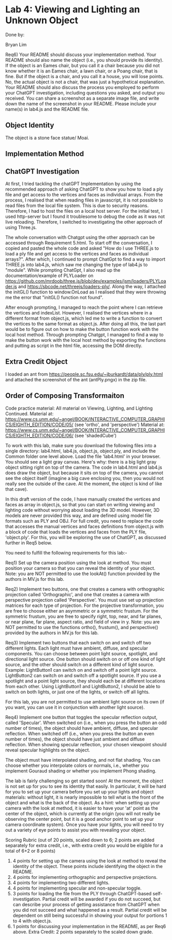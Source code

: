 # Lab 4: Viewing and Lighting an Unknown Object

Done by:

Bryan Lim

Req6)
Your README should discuss your implementation method. Your README should also name the object (i.e., you should provide its identity). If the object is an Eames chair, but you call it a chair because you did not know whether it is an Eames chair, a lawn chair, or a Poang chair, that is fine. But if the object is a chair, and you call it a house, you will lose points. No, the actual object is not a chair, that was just a hypothetical explanation. Your README should also discuss the process you employed to perform your ChatGPT investigation, including questions you asked, and output you received. You can share a screenshot as a separate image file, and write down the name of the screenshot in your README. Please include your name(s) in lab4.js and the README file.

## Object Identity

The object is a stone face statue/ Moai.

## Implementation Method

## ChatGPT Investigation

At first, I tried tackling the chatGPT Implementation by using the recommended approach of asking ChatGPT to show you how to load a ply file and get access to the vertices and faces as individual arrays. From the process, I realised that when reading files in javascript, it is not possible to read files from the local file system. This is due to security reasons. Therefore, I had to host the files on a local host server. For the initial test, I used http-server but I found it troublesome to debug the code as it was not live reloading. Therefore, I switched to investigating the other approach of using Three.js.

The whole conversation with Chatgpt using the other approach can be accessed through Requirement 5.html. To start off the conversation, I copied and pasted the whole code and asked "How do I use THREE.js to load a ply file and get access to the vertices and faces as individual arrays?". After which, I continued to prompt ChatGpt to find a way to import THREE.js into lab4.js, which saw me changing the type of lab4.js to "module". While prompting ChatGpt, I also read up the documentation/example of PLYLoader on <https://github.com/mrdoob/three.js/blob/dev/examples/jsm/loaders/PLYLoader.js> and <https://sbcode.net/threejs/loaders-ply/>. Along the way, I attached the initGL() function to window.OnLoad as I realised that they were throwing me the error that "initGL() function not found".

After enough prompting, I managed to reach the point where I can retrieve the vertices and indexList. However, I realised the vertices where in a different format from object.js, which led me to write a function to convert the vertices to the same format as object.js. After doing all this, the last part would be to figure out on how to make the button function work with the local host method. Through prompting Chatgpt, I managed to find a way to make the button work with the local host method by exporting the functions and putting as script in the html file, accessing the DOM directly.

## Extra Credit Object

I loaded an ant from <https://people.sc.fsu.edu/~jburkardt/data/ply/ply.html> and attached the screenshot of the ant (antPly.pngx) in the zip file.

## Order of Composing Transformaiton

Code practice material:
All material on Viewing, Lighting, and Lighting Continued.
Material at:
https://www.cs.unm.edu/~angel/BOOK/INTERACTIVE_COMPUTER_GRAPHICS/EIGHTH_EDITION/CODE/05/
(see 'ortho', and 'perspective')
Material at:
https://www.cs.unm.edu/~angel/BOOK/INTERACTIVE_COMPUTER_GRAPHICS/EIGHTH_EDITION/CODE/06/
(see 'shadedCube')

To work with this lab, make sure you download the following files into a single directory: lab4.html, lab4.js, object.js, object.ply, and include the Common folder one level above. Load the file 'lab4.html' in your browser. You should see a light gray canvas. Here's why: there is a big light gray object sitting right on top of the camera. The code in lab4.html and lab4.js does draw the object, but because it sits on top of the camera, you cannot see the object itself (imagine a big cave enclosing you, then you would not really see the outside of the cave. At the moment, the object is kind of like that cave).

In this draft version of the code, I have manually created the vertices and faces as array in object.js, so that you can start on writing viewing and lighting code without worrying about loading the 3D model. However, 3D models are never provided this way, and are defined using model file formats such as PLY and OBJ. For full credit, you need to replace the code that accesses the manual vertices and faces definitions from object.js with a block of code that loads the vertices and faces from the PLY file, 'object.ply'. For this, you will be exploring the use of ChatGPT, as discussed further in Req5 below.

You need to fulfill the following requirements for this lab:-

Req1) Set up the camera position using the look at method. You must position your camera so that you can reveal the identity of your object. Note: you are NOT permitted to use the lookAt() function provided by the authors in MV.js for this lab.

Req2) Implement two buttons, one that creates a camera with orthographic projection called 'Orthographic', and one that creates a camera with perspective projection called 'Perspective'. You must use set up projection matrices for each type of projection. For the projective transformation, you are free to choose either an asymmetric or a symmetric frustum. For the symmetric frustum, you are free to specify right, top, near, and far planes, or near plane, far plane, aspect ratio, and field of view in y. Note: you are NOT permitted to use the functions ortho(), frustum(), and perspective() provided by the authors in MV.js for this lab.

Req3) Implement two buttons that each switch on and switch off two different lights. Each light must have ambient, diffuse, and specular components. You can choose between point light source, spotlight, and directional light source. One button should switch on or off one kind of light source, and the other should switch on a different kind of light source. Example: LightButton1 can switch on and switch off a point light source. LightButton2 can switch on and switch off a spotlight source. If you use a spotlight and a point light source, they should each be at different locations from each other. Using LightButton1 and LightButton2, I should be able to switch on both lights, or just one of the lights, or switch off all lights.

For this lab, you are not permitted to use ambient light source on its own (if you want, you can use it in conjunction with another light source).

Req4) Implement one button that toggles the specular reflection output, called 'Specular'. When switched on (i.e., when you press the button an odd number of times), the object should have ambient, diffuse, and specular reflection. When switched off (i.e., when you press the button an even number of times), the object should have just ambient and diffuse reflection. When showing specular reflection, your chosen viewpoint should reveal specular highlights on the object.

The object must have interpolated shading, and not flat shading. You can choose whether you interpolate colors or normals, i.e., whether you implement Gouraud shading or whether you implement Phong shading.

The lab is fairly challenging so get started soon! At the moment, the object is not set up for you to see its identity that easily. In particular, it will be hard for you to set up your camera before you set up your lights and object materials: without light, it is nearly impossible to tell what is the front of the object and what is the back of the object. As a hint: when setting up your camera with the look at method, it is easier to have your 'at' point as the center of the object, which is currently at the origin (you will not really be observing the center point, but it is a good anchor point to set up your camera coordinate system). Once you have your lights, you will need to try out a variety of eye points to assist you with revealing your object.

Scoring Rubric (out of 20 points, scaled down to 6; 2 points are added separately for extra credit, i.e., with extra credit you would be eligible for a total of 6+2 or 8 points)

1. 4 points for setting up the camera using the look at method to reveal the identity of the object. These points include identifying the object in the README.
2. 4 points for implementing orthographic and perspective projections.
3. 4 points for implementing two different lights.
4. 4 points for implementing specular and non-specular toggle.
5. 3 points for loading the file from the PLY through ChatGPT-based self-investigation. Partial credit will be awarded if you do not succeed, but can describe your process of getting assistance from ChatGPT when you did not succeed and what happened as a result. Partial credit will be dependent on still being successful in showing your output for portions 1 to 4 with object.js.
6. 1 points for discussing your implementation in the README, as per Req6 above.
   Extra Credit: 2 points separately to the scaled down grade.
